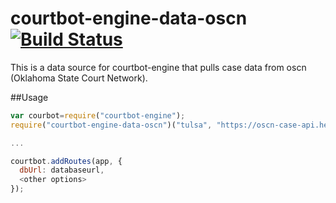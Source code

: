 # courtbot-engine-data-oscn [![Build Status](https://travis-ci.org/codefortulsa/courtbot-engine-data-oscn.svg?branch=master)](https://travis-ci.org/codefortulsa/ccourtbot-engine-data-oscn)

This is a data source for courtbot-engine that pulls case data from oscn (Oklahoma State Court Network).

##Usage

~~~javascript
var courbot=require("courtbot-engine");
require("courtbot-engine-data-oscn")("tulsa", "https://oscn-case-api.herokuapp.com");

...

courtbot.addRoutes(app, {
  dbUrl: databaseurl,
  <other options>
});
~~~
